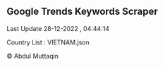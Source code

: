 

## Google Trends Keywords Scraper 
 
Last Update 28-12-2022 , 04:44:14

Country List :
VIETNAM.json



© Abdul Muttaqin 
